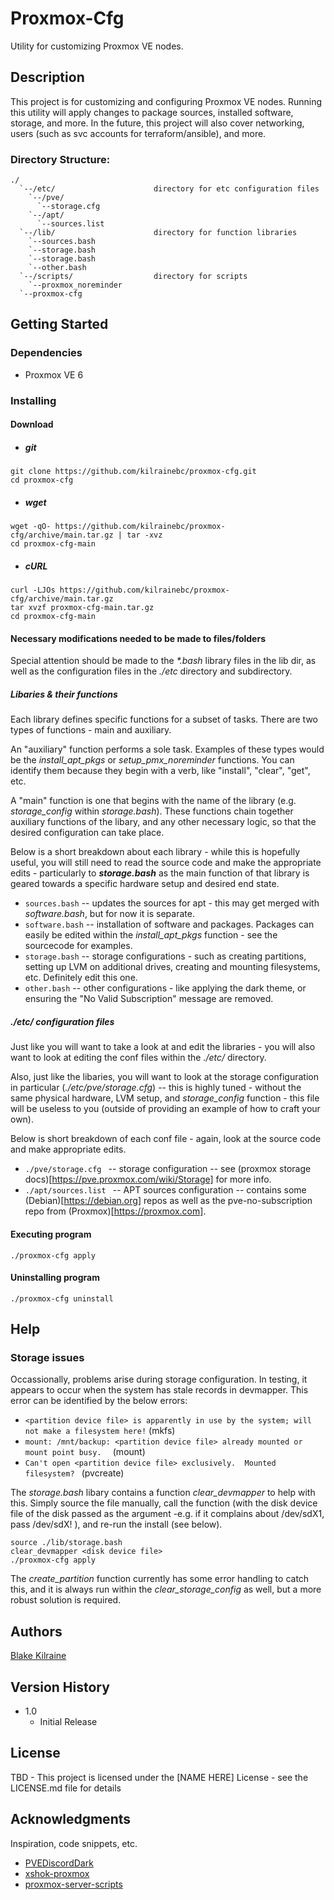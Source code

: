 # Proxmox-Cfg

Utility for customizing Proxmox VE nodes.  

## Description

This project is for customizing and configuring Proxmox VE nodes.  Running this utility will apply changes to package sources, installed software, storage, and more.  In the future, this project will also cover networking, users (such as svc accounts for terraform/ansible), and more.  

### Directory Structure:
```
./
  `--/etc/                      directory for etc configuration files
    `--/pve/
      `--storage.cfg
    `--/apt/
      `--sources.list
  `--/lib/                      directory for function libraries
    `--sources.bash
    `--storage.bash
    `--storage.bash
    `--other.bash
  `--/scripts/                  directory for scripts       
    `--proxmox_noreminder
  `--proxmox-cfg
```

## Getting Started

### Dependencies

* Proxmox VE 6

### Installing

#### Download 
* ##### git
```
git clone https://github.com/kilrainebc/proxmox-cfg.git
cd proxmox-cfg
```
* ##### wget
```
wget -qO- https://github.com/kilrainebc/proxmox-cfg/archive/main.tar.gz | tar -xvz
cd proxmox-cfg-main
```
* ##### cURL
```
curl -LJOs https://github.com/kilrainebc/proxmox-cfg/archive/main.tar.gz
tar xvzf proxmox-cfg-main.tar.gz
cd proxmox-cfg-main
```

#### Necessary modifications needed to be made to files/folders

Special attention should be made to the *\*.bash* library files in the lib dir, as well as the configuration files in the *./etc* directory and subdirectory.

##### Libaries & their functions 

Each library defines specific functions for a subset of tasks.  There are two types of functions - main and auxiliary.  

An "auxiliary" function performs a sole task.  Examples of these types would be the *install_apt_pkgs* or *setup_pmx_noreminder* functions.  You can identify them because they begin with a verb, like "install", "clear", "get", etc.

A "main" function is one that begins with the name of the library (e.g. *storage_config* within *storage.bash*).  These functions chain together auxiliary functions of the libary, and any other necessary logic, so that the desired configuration can take place.

Below is a short breakdown about each library - while this is hopefully useful, you will still need to read the source code and make the appropriate edits - particularly to ***storage.bash*** as the main function of that library is geared towards a specific hardware setup and desired end state.  

* ``` sources.bash ``` -- updates the sources for apt - this may get merged with *software.bash*, but for now it is separate.
* ``` software.bash ``` -- installation of software and packages.  Packages can easily be edited within the *install_apt_pkgs* function - see the sourcecode for examples.
* ``` storage.bash ``` -- storage configurations - such as creating partitions, setting up LVM on additional drives, creating and mounting filesystems, etc.  Definitely edit this one.
* ``` other.bash ``` -- other configurations - like applying the dark theme, or ensuring the "No Valid Subscription" message are removed.  

##### ./etc/ configuration files

Just like you will want to take a look at and edit the libraries - you will also want to look at editing the conf files within the *./etc/* directory.  

Also, just like the libaries, you will want to look at the storage configuration in particular (*./etc/pve/storage.cfg*) -- this is highly tuned - without the same physical hardware, LVM setup, and *storage_config* function - this file will be useless to you (outside of providing an example of how to craft your own).  

Below is short breakdown of each conf file - again, look at the source code and make appropriate edits.

* ```./pve/storage.cfg ``` -- storage configuration -- see (proxmox storage docs)[https://pve.proxmox.com/wiki/Storage] for more info.
* ```./apt/sources.list ``` -- APT sources configuration -- contains some (Debian)[https://debian.org] repos as well as the pve-no-subscription repo from (Proxmox)[https://proxmox.com].

#### Executing program

```
./proxmox-cfg apply
```

#### Uninstalling program

```
./proxmox-cfg uninstall
```


## Help

### Storage issues

Occassionally, problems arise during storage configuration.  In testing, it appears to occur when the system has stale records in devmapper.
This error can be identified by the below errors:

* ```<partition device file> is apparently in use by the system; will not make a filesystem here!``` (mkfs)
* ```mount: /mnt/backup: <partition device file> already mounted or mount point busy.  ``` (mount)
* ```Can't open <partition device file> exclusively.  Mounted filesystem? ``` (pvcreate)

The *storage.bash* libary contains a function *clear_devmapper* to help with this.  Simply source the file manually, call the function (with the disk device file of the disk passed as the argument -e.g. if it complains about /dev/sdX1, pass /dev/sdX! ), and re-run the install (see below).

```
source ./lib/storage.bash
clear_devmapper <disk device file>
./proxmox-cfg apply
```

The *create_partition* function currently has some error handling to catch this, and it is always run within the *clear_storage_config* as well, but a more robust solution is required. 

## Authors

[Blake Kilraine](https://linkedin.com/in/blake-kilraine)  

## Version History

* 1.0
    * Initial Release

## License

TBD - This project is licensed under the [NAME HERE] License - see the LICENSE.md file for details

## Acknowledgments

Inspiration, code snippets, etc.

* [PVEDiscordDark](https://github.com/Weilbyte/PVEDiscordDark)
* [xshok-proxmox](https://github.com/extremeshok/xshok-proxmox)
* [proxmox-server-scripts](https://github.com/chriswayg/proxmox-server-scripts)
